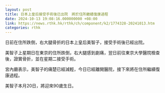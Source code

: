 ```yaml
---
layout: post
title: 日本上皇后接受手術後已出院　將於住所繼續復康過程
date: 2024-10-13 19:08:16.000000000 +08:00
link: https://news.rthk.hk/rthk/ch/component/k2/1774328-20241013.htm
categories: rthk
---
```


日前在住所跌倒，右大腿骨折的日本上皇后美智子，接受手術後已經出院。

美智子上星期日在東京的住所跌倒，右大腿感到劇痛，翌日前往東京大學醫院檢查後，證實骨折，並在星期二接受手術。

宮內廳表示，美智子的痛楚已經減輕，今日已經離開醫院，接下來將在住所繼續復康過程。

美智子本月20日，將迎來90歲生日。
